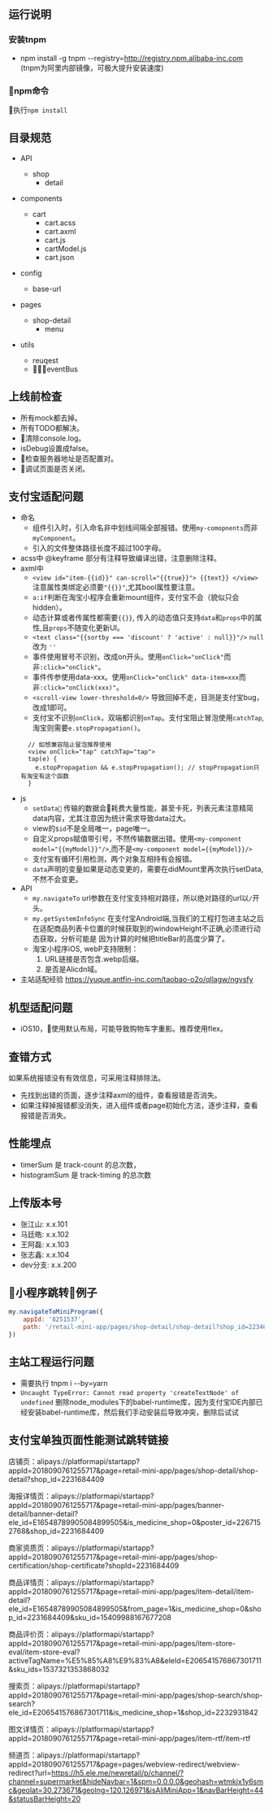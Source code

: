 ## 运行说明

### 安装tnpm
- npm install -g tnpm --registry=http://registry.npm.alibaba-inc.com (tnpm为阿里内部镜像，可极大提升安装速度)

### npm命令
执行`npm install`


## 目录规范

- API
  - shop
  	- detail

- components
  - cart
    - cart.acss
    - cart.axml
    - cart.js
    - cartModel.js
    - cart.json

- config
  - base-url

- pages
  - shop-detail
    - menu

- utils
  - reuqest
  - eventBus

## 上线前检查

- 所有mock都去掉。
- 所有TODO都解决。
- 清除console.log。
- isDebug设置成false。
- 检查服务器地址是否配置对。
- 调试页面是否关闭。

## 支付宝适配问题
- 命名
  - 组件引入时，引入命名非中划线间隔全部报错。使用`my-comopnents`而非`myComponent`。
  - 引入的文件整体路径长度不超过100字母。
- acss中
  @keyframe 部分有注释导致编译出错，注意删除注释。
- axml中
  - `<view id="item-{{id}}" can-scroll="{{true}}"> {{text}} </view>` 注意属性类绑定必须要`"{{}}"`,尤其bool属性要注意。
  - `a:if`判断在淘宝小程序会重新mount组件，支付宝不会（貌似只会hidden）。
  - 动态计算或者传属性都需要`{{}}`, 传入的动态值只支持`data`和`props`中的属性,且`props`不随变化更新UI。
  - `<text class="{{sortby === 'discount' ? 'active' : null}}"/>` `null` 改为 `''`
  - 事件使用冒号不识别，改成on开头。使用`onClick="onClick"`而非`:click="onClick"`。
  - 事件传参使用data-xxx。使用`onClick="onClick" data-item=xxx`而非`:click="onClick(xxx)"`。
  - `<scroll-view lower-threshold=0/>` 导致回掉不走，目测是支付宝bug，改成1即可。
  - 支付宝不识别`onClick`，双端都识别`onTap`。支付宝阻止冒泡使用`catchTap`,淘宝则需要`e.stopPropagation()`。
  ```
    // 如想兼容阻止冒泡推荐使用
    <view onClick="tap" catchTap="tap">
    tap(e) {
      e.stopPropagation && e.stopPropagation(); // stopPropagation只有淘宝有这个函数
    }
  ```
- js
  - `setData` 传输的数据会耗费大量性能，甚至卡死，列表元素注意精简data内容，尤其注意因为统计需求导致data过大。
  - view的`$id`不是全局唯一，page唯一。
  - 自定义props赋值带引号，不然传输数据出错。使用`<my-component model="{{myModel}}"/>`,而不是`<my-component model={{myModel}}/>`
  - 支付宝有循环引用检测，两个对象互相持有会报错。
  - `data`声明的变量如果是动态变更的，需要在didMount里再次执行setData, 不然不会变更。
- API
  - `my.navigateTo` url参数在支付宝支持相对路径，所以绝对路径的url以`/`开头。
  - `my.getSystemInfoSync` 在支付宝Android端,当我们的工程打包进主站之后在适配商品列表卡位置的时候获取到的windowHeight不正确,必须进行动态获取，分析可能是
    因为计算的时候把titleBar的高度少算了。
  - 淘宝小程序iOS, webP支持限制：
    1. URL链接是否包含.webp后缀。
    2. 是否是Alicdn域。
- 主站适配经验 https://yuque.antfin-inc.com/taobao-o2o/qllagw/ngvsfy


## 机型适配问题
- iOS10，使用默认布局，可能导致购物车字重影。推荐使用flex。

## 查错方式

如果系统报错没有有效信息，可采用注释排除法。

- 先找到出错的页面，逐步注释axml的组件，查看报错是否消失。
- 如果注释掉报错都没消失，进入组件或者page初始化方法，逐步注释，查看报错是否消失。

## 性能埋点

- timerSum 是 track-count 的总次数，
- histogramSum 是 track-timing 的总次数

## 上传版本号
- 张江山: x.x.101
- 马廷皓: x.x.102
- 王阿磊: x.x.103
- 张志鑫: x.x.104
- dev分支: x.x.200

## 小程序跳转例子
```js
my.navigateToMiniProgram({
    appId: '8251537',
    path: '/retail-mini-app/pages/shop-detail/shop-detail?shop_id=2234602943'
})
```

## 主站工程运行问题
- 需要执行 tnpm i --by=yarn
- `Uncaught TypeError: Cannot read property 'createTextNode' of undefined` 删除node_modules下的babel-runtime库，因为支付宝IDE内部已经安装babel-runtime库，然后我们手动安装后导致冲突，删除后试试

## 支付宝单独页面性能测试跳转链接
店铺页：alipays://platformapi/startapp?appId=2018090761255717&page=retail-mini-app/pages/shop-detail/shop-detail?shop_id=2231684409


海报详情页：alipays://platformapi/startapp?appId=2018090761255717&page=retail-mini-app/pages/banner-detail/banner-detail?ele_id=E16548789905084899505&is_medicine_shop=0&poster_id=2267152768&shop_id=2231684409

商家资质页：alipays://platformapi/startapp?appId=2018090761255717&page=retail-mini-app/pages/shop-certification/shop-certificate?shopId=2231684409

商品详情页：alipays://platformapi/startapp?appId=2018090761255717&page=retail-mini-app/pages/item-detail/item-detail?ele_id=E16548789905084899505&from_page=1&is_medicine_shop=0&shop_id=2231684409&sku_id=15409988167677208

商品评价页：alipays://platformapi/startapp?appId=2018090761255717&page=retail-mini-app/pages/item-store-eval/item-store-eval?activeTagName=%E5%85%A8%E9%83%A8&eleId=E206541576867301711&sku_ids=1537321353868032

搜索页：alipays://platformapi/startapp?appId=2018090761255717&page=retail-mini-app/pages/shop-search/shop-search?ele_id=E206541576867301711&is_medicine_shop=1&shop_id=2232931842

图文详情页：alipays://platformapi/startapp?appId=2018090761255717&page=retail-mini-app/pages/item-rtf/item-rtf

频道页：alipays://platformapi/startapp?appId=2018090761255717&page=pages/webview-redirect/webview-redirect?url=https://h5.ele.me/newretail/p/channel/?channel=supermarket&hideNavbar=1&spm=0.0.0.0&geohash=wtmkjx1y6smc&geolat=30.273671&geolng=120.126971&isAliMiniApp=1&navBarHeight=44&statusBarHeight=20
